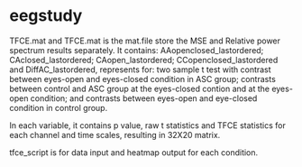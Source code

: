 # eegstudy
TFCE.mat and TFCE.mat is the mat.file store the MSE and Relative power spectrum results separately.
It contains: AAopenclosed_lastordered; CAclosed_lastordered; CAopen_lastordered; CCopenclosed_lastordered and DiffAC_lastordered, represents for:
two sample t test with contrast between eyes-open and eyes-closed condition in ASC group; contrasts between control and ASC group at the eyes-closed contion and at the eyes-open condition;
and contrasts between eyes-open and eye-closed condition in control group.

In each variable, it contains p value, raw t statistics and TFCE statistics for each channel and time scales, resulting in 32X20 matrix.

tfce_script is for data input and heatmap output for each condition.
